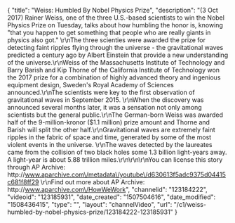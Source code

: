 {
    "title": "Weiss: Humbled By Nobel Physics Prize",
    "description": "(3 Oct 2017) Rainer Weiss, one of the three U.S.-based scientists to win the Nobel Physics Prize on Tuesday, talks about how humbling the honor is, knowing \"that you happen to get something that people who are really giants in physics also got.\" \r\nThe three scienties were awarded the prize for detecting faint ripples flying through the universe - the gravitational waves predicted a century ago by Albert Einstein that provide a new understanding of the universe.\r\nWeiss of the Massachusetts Institute of Technology and Barry Barish and Kip Thorne of the California Institute of Technology won the 2017 prize for a combination of highly advanced theory and ingenious equipment design, Sweden's Royal Academy of Sciences announced.\r\nThe scientists were key to the first observation of gravitational waves in September 2015. \r\nWhen the discovery was announced several months later, it was a sensation not only among scientists but the general public.\r\nThe German-born Weiss was awarded half of the 9-million-kronor ($1.1 million) prize amount and Thorne and Barish will split the other half.\r\nGravitational waves are extremely faint ripples in the fabric of space and time, generated by some of the most violent events in the universe. \r\nThe waves detected by the laureates came from the collision of two black holes some 1.3 billion light-years away. A light-year is about 5.88 trillion miles.\r\n\r\n\r\nYou can license this story through AP Archive: http:\/\/www.aparchive.com\/metadata\/youtube\/d630613f5adc9375d04415c681f8ff29 \r\nFind out more about AP Archive: http:\/\/www.aparchive.com\/HowWeWork",
    "channelid": "123184222",
    "videoid": "123185931",
    "date_created": "1507504616",
    "date_modified": "1508436415",
    "type": "",
    "layout": "channelVideo",
    "url": "\/c1\/weiss-humbled-by-nobel-physics-prize\/123184222-123185931"
}